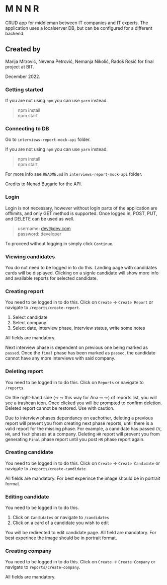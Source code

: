 # M N N R

CRUD app for middleman between IT companies and IT experts. The application uses a localserver DB, but can be configured for a different backend.

## Created by

Marija Mitrović, Nevena Petrović, Nemanja Nikolić, Radoš Rosić for final project at BIT.

December 2022.

### Getting started

If you are not using `npm` you can use `yarn` instead.

> npm install\
> npm start

### Connecting to DB

Go to `interviews-report-mock-api` folder.

If you are not using `npm` you can use `yarn` instead.

> npm install\
> npm start

For more info see `README.md` in `interviews-report-mock-api` folder.

Credits to Nenad Bugaric for the API.

### Login

Login is not necessary, however without login parts of the application are offlimits, and only GET method is supported. Once logged in, POST, PUT, and DELETE can be used as well.

> username: dev@dev.com\
> password: developer

To proceed without logging in simply click `Continue`.

### Viewing candidates

You do not need to be logged in to do this.
Landing page with candidates cards will be displayed. Clicking on a signle candidate will show more info and available reports for selected candidate.

### Creating report

You need to be logged in to do this.
Click on `Create` -> `Create Report` or navigate to `/reports/create-report`.

1. Select candidate
2. Select company
3. Select date, interview phase, interview status, write some notes

All fields are mandatory.

Next interview phase is dependent on previous one being marked as `passed`.
Once the `final` phase has been marked as `passed`, the candidate cannot have any more interviews with said company.

### Deleting report

You need to be logged in to do this.
Click on `Reports` or navigate to `/reports`.

On the right-hand side (⇨ ⇨ this way for Ana ⇨ ⇨) of reports list, you will see a trashcan icon. Once clicked you will be prompted to confirm deletion.
Deleted report cannot be restored. Use with caution.

Due to interview phases dependancy on eachother, deleting a previous report will prevent you from creating next phase reports, until there is a valid report for the missing phase.
For example, a candidate has passed `CV`, `HR`, and `Tech` phases at a company. Deleting `HR` report will prevent you from generating `Final` phase report until you post `HR` phase report again.

### Creating candidate

You need to be logged in to do this.
Click on `Create` -> `Create Candidate` or navigate to `/reports/create-candidate`.

All fields are mandatory.
For best experince the image should be in portrait format.

### Editing candidate

You need to be logged in to do this.

1. Click on `Candidates` or navigate to `/candidates`
2. Click on a card of a candidate you wish to edit

You will be redirected to edit candidate page. All field are mandatory. For best experince the image should be in portrait format.

### Creating company

You need to be logged in to do this.
Click on `Create` -> `Create Company` or navigate to `reports/create-company`.

All fields are mandatory.

